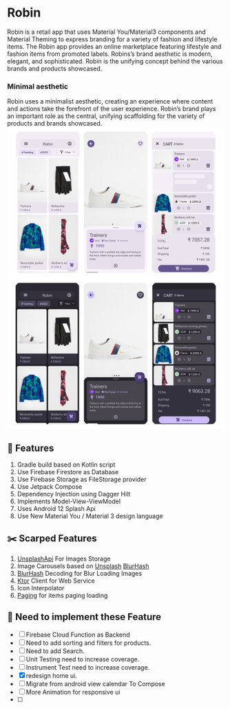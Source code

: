 # Robin
Robin is a retail app that uses Material You/Material3 components and Material Theming to express branding for a variety of fashion and lifestyle items. The Robin app provides an online marketplace featuring lifestyle and fashion items from promoted labels. Robins’s brand aesthetic is modern, elegant, and sophisticated. Robin is the unifying concept behind the various brands and products showcased.

### Minimal aesthetic
Robin  uses a minimalist aesthetic, creating an experience where content and actions take the forefront of the user experience. Robin’s brand plays an important role as the central, unifying scaffolding for the variety of products and brands showcased.
![plot](./Screenshot/light.png)
![plot](./Screenshot/dark.png)
## :sparkler: Features
1. Gradle build based on Kotlin script 
2. Use Firebase Firestore as Database 
3. Use Firebase Storage as FileStorage provider
4. Use Jetpack Compose 
5. Dependency Injection using Dagger Hilt
6. Implements Model-View-ViewModel 
7. Uses Android 12 Splash Api
8. Use New Material You / Material 3 design language 

## :scissors: Scarped Features
1. [UnsplashApi](https://unsplash.com/developers) For Images Storage
2. Image Carousels based on [Unsplash](https://unsplash.com/developers) [BlurHash](https://blurha.sh/)
4. [BlurHash](https://blurha.sh/) Decoding for Blur Loading Images
5. [Ktor](https://ktor.io/docs/getting-started-ktor-client.html) Client for Web Service 
6. Icon Interpolator
7. [Paging](https://developer.android.com/topic/libraries/architecture/paging/v3-overview) for items paging loading

## :wrench: Need to implement these Feature
- [ ]  Firebase Cloud Function as Backend 
- [ ]  Need to add sorting and filters for products.
- [ ]  Need to add Search.
- [ ]  Unit Testing need to increase coverage.
- [ ]  Instrument Test need to increase coverage.
- [x]  redesign home ui.
- [ ]  Migrate from android view calendar To Compose
- [ ]  More Animation for responsive ui
- [ ]